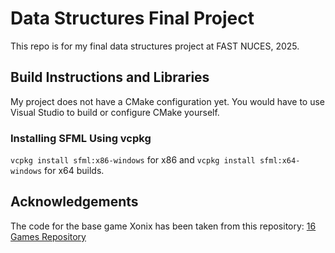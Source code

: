 # Data Structures Final Project

This repo is for my final data structures project at FAST NUCES, 2025.

## Build Instructions and Libraries

My project does not have a CMake configuration yet. You would have to use Visual Studio to build or configure CMake yourself.

### Installing SFML Using vcpkg

`vcpkg install sfml:x86-windows` for x86 and `vcpkg install sfml:x64-windows` for x64 builds.

## Acknowledgements

The code for the base game Xonix has been taken from this repository: [16 Games Repository](https://github.com/embeddedmz/16-Games)
